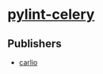 # [pylint-celery](https://pypi.org/project/pylint-celery)



## Publishers
- [carlio](https://pypi.org/user/carlio)

